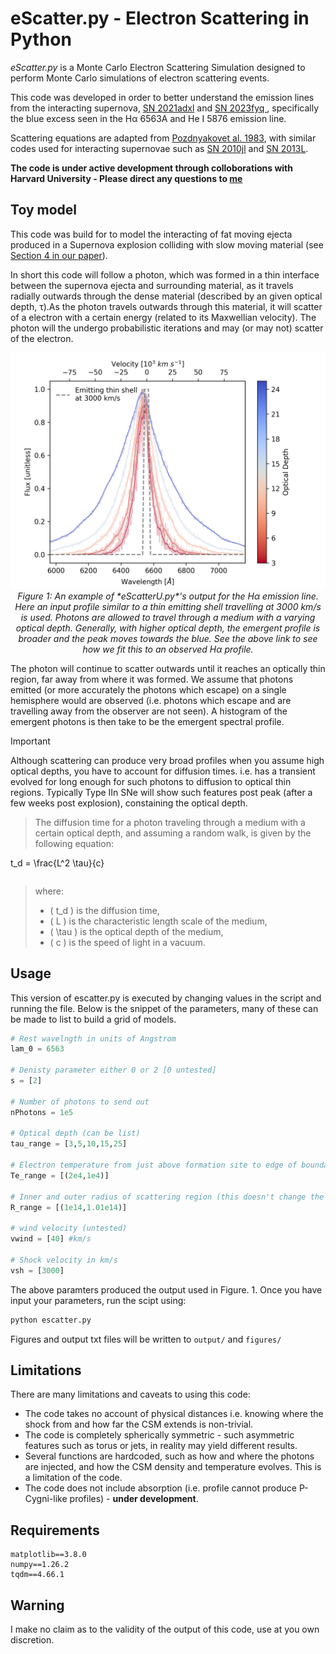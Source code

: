 

[arxiv_link]: https://arxiv.org/abs/2312.13280


[arxiv_link_SN2023fyq]: https://arxiv.org/abs/2401.15148




# eScatter.py - Electron Scattering in Python

*eScatter.py* is a Monte Carlo Electron Scattering Simulation designed to perform Monte Carlo simulations of electron scattering events.

This code was developed in order to better understand the emission lines from the interacting supernova, [SN 2021adxl][arxiv_link] and [SN 2023fyq ][arxiv_link_SN2023fyq], specifically the blue excess seen in the  H&alpha; 6563A  and He I 5876 emission line.

Scattering equations are adapted from [Pozdnyakovet al. 1983](https://ui.adsabs.harvard.edu/abs/1983ASPRv...2..189P/abstract), with similar codes used for interacting supernovae such as [SN 2010jl](https://arxiv.org/abs/1312.6617) and [SN 2013L](https://arxiv.org/abs/2003.09709).

**The code is under active development through colloborations with Harvard University - Please direct any questions to  [me](mailto:sean.brennan@astro.su.se)**



## Toy model

This code was build for to model the interacting of fat moving ejecta produced in a Supernova explosion colliding with slow moving material (see [Section 4 in our paper][arxiv_link]).

In short this code will  follow a photon, which was formed in a thin interface between the supernova ejecta and surrounding material, as it travels radially outwards through the dense material (described by an given optical depth, &tau;).As the photon travels outwards through this material, it will scatter of a  electron with a certain energy (related to its Maxwellian velocity). The photon will the  undergo probabilistic iterations and may (or may not) scatter of the electron.



<p align="center">
  <img src="./eScatter_6563_models.png" alt="Sample Image">
  <br>
  <em>Figure 1: An example of *eScatterU.py*'s output for the H&alpha; emission line. Here an input profile similar to a thin emitting shell travelling at 3000 km/s is used. Photons are allowed to travel through a medium with a varying optical depth. Generally, with higher optical depth, the emergent profile is broader and the peak moves towards the blue. See the above link to see how we fit this to an observed  H&alpha; profile.</em>


</p>




The photon will continue to scatter outwards until it reaches an optically thin region, far away from where it was formed. We assume that photons emitted (or more accurately the photons which escape) on a single hemisphere would are observed (i.e. photons which escape and are travelling away from the observer are not seen). A histogram of the emergent photons is then take to be the emergent spectral profile.


> [!IMPORTANT]
> Although scattering can produce very broad profiles when you assume high optical depths, you have to account for diffusion times. i.e. has a transient evolved for long enough for such photons to diffusion to optical thin regions. Typically Type IIn SNe will show such features post peak (after a few weeks post explosion), constaining the optical depth.

> The diffusion time for a photon traveling through a medium with a certain optical depth, and assuming a random walk, is given by the following equation:

>```math
t_d = \frac{L^2 \tau}{c}
>```

>where:
>- \( t_d \) is the diffusion time,
>- \( L \) is the characteristic length scale of the medium,
>- \( \tau \) is the optical depth of the medium,
>- \( c \) is the speed of light in a vacuum.








## Usage

This version of escatter.py is executed by changing values in the script and running the file. Below is the snippet of the parameters, many of these can be made to list to build a grid of models.


```python
# Rest wavelngth in units of Angstrom
lam_0 = 6563

# Denisty parameter either 0 or 2 [0 untested]
s = [2]

# Number of photons to send out
nPhotons = 1e5

# Optical depth (can be list)
tau_range = [3,5,10,15,25]

# Electron temperature from just above formation site to edge of boundary
Te_range = [(2e4,1e4)]

# Inner and outer radius of scattering region (this doesn't change the profile too much)
R_range = [(1e14,1.01e14)]

# wind velocity (untested)
vwind = [40] #km/s

# Shock velocity in km/s
vsh = [3000]

```

The above paramters produced the output used in Figure. 1. Once you have input your parameters, run the scipt using:

```bash
python escatter.py
```

Figures and output txt files will be written to `output/` and `figures/`

## Limitations

There are many limitations and caveats to using this code:

- The code takes no account of physical distances i.e. knowing where the shock from and how far the CSM extends is non-trivial.
- The code is completely spherically symmetric - such asymmetric features such as torus or jets, in reality may yield different results.
- Several functions are hardcoded, such as how and where the photons are injected, and how the CSM density and temperature evolves. This is a limitation of the code.
- The code does not include absorption (i.e. profile cannot produce P-Cygni-like profiles) - **under development**.

## Requirements
```
matplotlib==3.8.0
numpy==1.26.2
tqdm==4.66.1
```

## Warning
I make no claim as to the validity of the output of this code, use at you own discretion.
